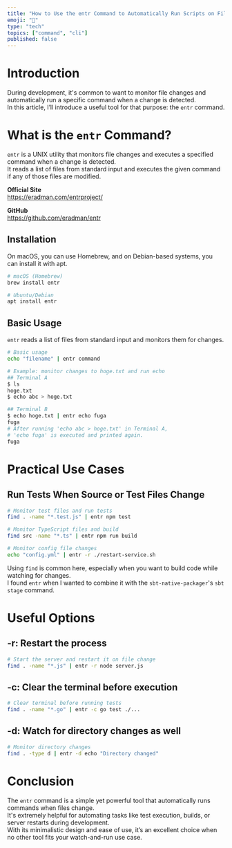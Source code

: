 ```yaml
---
title: "How to Use the entr Command to Automatically Run Scripts on File Change"
emoji: "🔖"
type: "tech"
topics: ["command", "cli"]
published: false
---
```


# Introduction

During development, it's common to want to monitor file changes and automatically run a specific command when a change is detected.  
In this article, I’ll introduce a useful tool for that purpose: the `entr` command.

# What is the `entr` Command?

`entr` is a UNIX utility that monitors file changes and executes a specified command when a change is detected.  
It reads a list of files from standard input and executes the given command if any of those files are modified.

**Official Site**  
https://eradman.com/entrproject/

**GitHub**  
https://github.com/eradman/entr

## Installation

On macOS, you can use Homebrew, and on Debian-based systems, you can install it with apt.

```bash
# macOS (Homebrew)
brew install entr

# Ubuntu/Debian
apt install entr
```

## Basic Usage

`entr` reads a list of files from standard input and monitors them for changes.

```bash
# Basic usage
echo "filename" | entr command

# Example: monitor changes to hoge.txt and run echo
## Terminal A
$ ls
hoge.txt
$ echo abc > hoge.txt

## Terminal B
$ echo hoge.txt | entr echo fuga
fuga
# After running 'echo abc > hoge.txt' in Terminal A,
# 'echo fuga' is executed and printed again.
fuga
```

# Practical Use Cases

## Run Tests When Source or Test Files Change

```bash
# Monitor test files and run tests
find . -name "*.test.js" | entr npm test

# Monitor TypeScript files and build
find src -name "*.ts" | entr npm run build

# Monitor config file changes
echo "config.yml" | entr -r ./restart-service.sh
```

Using `find` is common here, especially when you want to build code while watching for changes.  
I found `entr` when I wanted to combine it with the `sbt-native-packager`'s `sbt stage` command.

# Useful Options

## -r: Restart the process

```bash
# Start the server and restart it on file change
find . -name "*.js" | entr -r node server.js
```

## -c: Clear the terminal before execution

```bash
# Clear terminal before running tests
find . -name "*.go" | entr -c go test ./...
```

## -d: Watch for directory changes as well

```bash
# Monitor directory changes
find . -type d | entr -d echo "Directory changed"
```

# Conclusion

The `entr` command is a simple yet powerful tool that automatically runs commands when files change.  
It's extremely helpful for automating tasks like test execution, builds, or server restarts during development.  
With its minimalistic design and ease of use, it’s an excellent choice when no other tool fits your watch-and-run use case.
